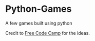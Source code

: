 # Python-Games
A few games built using python


Credit to [Free Code Camp]([url](https://www.youtube.com/watch?v=XGf2GcyHPhc&ab_channel=freeCodeCamp.org)https://www.youtube.com/watch?v=XGf2GcyHPhc&ab_channel=freeCodeCamp.org) for the ideas.
